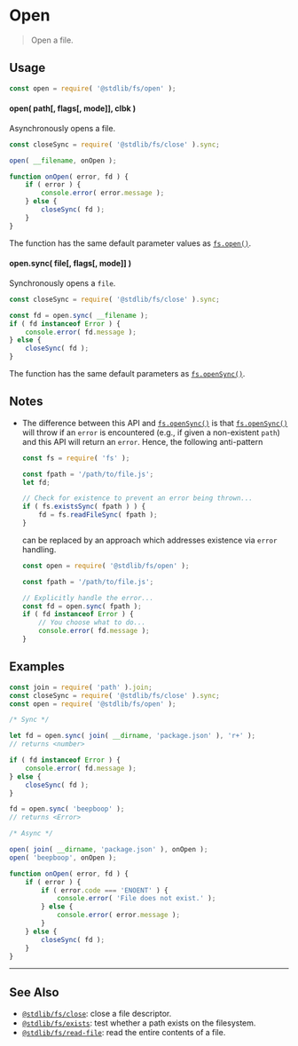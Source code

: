 <!--

@license Apache-2.0

Copyright (c) 2019 The Stdlib Authors.

Licensed under the Apache License, Version 2.0 (the "License");
you may not use this file except in compliance with the License.
You may obtain a copy of the License at

   http://www.apache.org/licenses/LICENSE-2.0

Unless required by applicable law or agreed to in writing, software
distributed under the License is distributed on an "AS IS" BASIS,
WITHOUT WARRANTIES OR CONDITIONS OF ANY KIND, either express or implied.
See the License for the specific language governing permissions and
limitations under the License.

-->

# Open

> Open a file.

<section class="usage">

## Usage

<!-- eslint-disable stdlib/no-redeclare -->

```javascript
const open = require( '@stdlib/fs/open' );
```

#### open( path\[, flags\[, mode]], clbk )

Asynchronously opens a file.

<!-- eslint-disable stdlib/no-redeclare -->

```javascript
const closeSync = require( '@stdlib/fs/close' ).sync;

open( __filename, onOpen );

function onOpen( error, fd ) {
    if ( error ) {
        console.error( error.message );
    } else {
        closeSync( fd );
    }
}
```

The function has the same default parameter values as [`fs.open()`][node-fs].

#### open.sync( file\[, flags\[, mode]] )

Synchronously opens a `file`.

<!-- eslint-disable stdlib/no-redeclare -->

```javascript
const closeSync = require( '@stdlib/fs/close' ).sync;

const fd = open.sync( __filename );
if ( fd instanceof Error ) {
    console.error( fd.message );
} else {
    closeSync( fd );
}
```

The function has the same default parameters as [`fs.openSync()`][node-fs].

</section>

<!-- /.usage -->

<section class="notes">

## Notes

-   The difference between this API and [`fs.openSync()`][node-fs] is that [`fs.openSync()`][node-fs] will throw if an `error` is encountered (e.g., if given a non-existent `path`) and this API will return an `error`. Hence, the following anti-pattern

    <!-- eslint-disable stdlib/no-redeclare -->

    ```javascript
    const fs = require( 'fs' );

    const fpath = '/path/to/file.js';
    let fd;

    // Check for existence to prevent an error being thrown...
    if ( fs.existsSync( fpath ) ) {
        fd = fs.readFileSync( fpath );
    }
    ```

    can be replaced by an approach which addresses existence via `error` handling.

    <!-- eslint-disable stdlib/no-redeclare -->

    ```javascript
    const open = require( '@stdlib/fs/open' );

    const fpath = '/path/to/file.js';

    // Explicitly handle the error...
    const fd = open.sync( fpath );
    if ( fd instanceof Error ) {
        // You choose what to do...
        console.error( fd.message );
    }
    ```

</section>

<!-- /.notes -->

<section class="examples">

## Examples

<!-- eslint-disable stdlib/no-redeclare -->

<!-- eslint no-undef: "error" -->

```javascript
const join = require( 'path' ).join;
const closeSync = require( '@stdlib/fs/close' ).sync;
const open = require( '@stdlib/fs/open' );

/* Sync */

let fd = open.sync( join( __dirname, 'package.json' ), 'r+' );
// returns <number>

if ( fd instanceof Error ) {
    console.error( fd.message );
} else {
    closeSync( fd );
}

fd = open.sync( 'beepboop' );
// returns <Error>

/* Async */

open( join( __dirname, 'package.json' ), onOpen );
open( 'beepboop', onOpen );

function onOpen( error, fd ) {
    if ( error ) {
        if ( error.code === 'ENOENT' ) {
            console.error( 'File does not exist.' );
        } else {
            console.error( error.message );
        }
    } else {
        closeSync( fd );
    }
}
```

</section>

<!-- /.examples -->

<!-- Section for related `stdlib` packages. Do not manually edit this section, as it is automatically populated. -->

<section class="related">

* * *

## See Also

-   <span class="package-name">[`@stdlib/fs/close`][@stdlib/fs/close]</span><span class="delimiter">: </span><span class="description">close a file descriptor.</span>
-   <span class="package-name">[`@stdlib/fs/exists`][@stdlib/fs/exists]</span><span class="delimiter">: </span><span class="description">test whether a path exists on the filesystem.</span>
-   <span class="package-name">[`@stdlib/fs/read-file`][@stdlib/fs/read-file]</span><span class="delimiter">: </span><span class="description">read the entire contents of a file.</span>

</section>

<!-- /.related -->

<!-- Section for all links. Make sure to keep an empty line after the `section` element and another before the `/section` close. -->

<section class="links">

[node-fs]: https://nodejs.org/api/fs.html

<!-- <related-links> -->

[@stdlib/fs/close]: https://github.com/stdlib-js/stdlib/tree/develop/lib/node_modules/%40stdlib/fs/close

[@stdlib/fs/exists]: https://github.com/stdlib-js/stdlib/tree/develop/lib/node_modules/%40stdlib/fs/exists

[@stdlib/fs/read-file]: https://github.com/stdlib-js/stdlib/tree/develop/lib/node_modules/%40stdlib/fs/read-file

<!-- </related-links> -->

</section>

<!-- /.links -->
